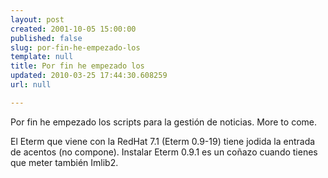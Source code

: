 ```yaml
---
layout: post
created: 2001-10-05 15:00:00
published: false
slug: por-fin-he-empezado-los
template: null
title: Por fin he empezado los
updated: 2010-03-25 17:44:30.608259
url: null

---
```


Por fin he empezado los scripts para la gestión de noticias. More to come.

El Eterm que viene con la RedHat 7.1 (Eterm 0.9-19) tiene jodida la entrada de acentos (no compone). Instalar Eterm 0.9.1 es un coñazo cuando tienes que meter también Imlib2.

